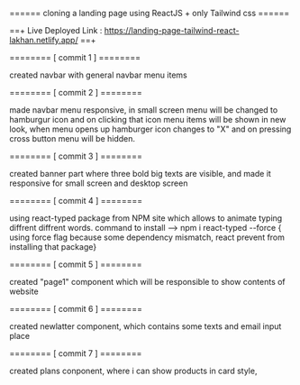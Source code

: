 ======   cloning a landing page using ReactJS + only Tailwind css ======
   
   ==+ 
     Live Deployed Link :  https://landing-page-tailwind-react-lakhan.netlify.app/
    ==+
    
======== [  commit 1  ] ========

created navbar with general navbar menu items

======== [  commit 2  ] ========

made navbar menu responsive, in small screen menu will be changed to hamburgur icon and on clicking that icon menu items will be shown in new look, when menu opens up hamburger icon changes to "X" and on pressing cross button menu will be hidden.

======== [  commit 3  ] ========

created banner part where three bold big texts are visible, and made it responsive for small screen and desktop screen


======== [  commit 4  ] ========

using react-typed package from NPM site which allows to animate typing diffrent diffrent words.
command to install --> npm i react-typed --force { using force flag because some dependency mismatch, react prevent from installing that package}



======== [  commit 5  ] ========

created "page1" component which will be responsible to show contents of website


======== [  commit 6  ] ========

created newlatter component, which contains some texts and email input place


======== [  commit 7  ] ========

created plans conponent, where i can show products in card style, 
